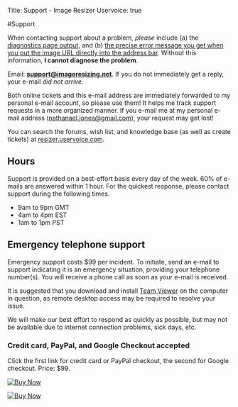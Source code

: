 Title: Support - Image Resizer
Uservoice: true

#Support

When contacting support about a problem, *please* include (a) the [diagnostics page output](/plugins/diagnostics), and (b) [the precise error message you get when you put the image URL directly into the address bar](/docs/geterror). Without this information, **I cannot diagnose the problem**.

Email:  **support@imageresizing.net**. If you do not immediately get a reply, your e-mail *did not arrive*. 

Both online tickets and this e-mail address are immediately forwarded to my personal e-mail account, so please use them! It helps me track support requests in a more organized manner. If you e-mail me at my personal e-mail address (nathanael.jones@gmail.com), your request may get lost!

You can search the forums, wish list, and knowledge base (as well as create tickets) at [resizer.uservoice.com](http://resizer.uservoice.com/).

## Hours

Support is provided on a best-effort basis every day of the week. 60% of e-mails are answered within 1 hour. For the quickest response, please contact support during the following times.

* 9am to 9pm GMT
* 4am to 4pm EST
* 1am to 1pm PST


## Emergency telephone support

Emergency support costs $99 per incident. To initiate, send an e-mail to support indicating it is an emergency situation, providing your telephone number(s).
You will receive a phone call as soon as your e-mail is received.

It is suggested that you download and install [Team Viewer](http://teamviewer.com) on the computer in question, as remote desktop access may be required to resolve your issue.

We will make our best effort to respond as quickly as possible, but may not be available due to internet connection problems, sick days, etc.


### Credit card, PayPal, and Google Checkout accepted

Click the first link for credit card or PayPal checkout, the second for Google checkout. Price: $99.

<a href="https://www.e-junkie.com/ecom/gb.php?i=939690&amp;c=single&amp;cl=41912" target="ejejcsingle"><img src="http://www.e-junkie.com/ej/x-click-butcc.gif" border="0" alt="Buy Now"/></a>

<a href="https://www.e-junkie.com/ecom/gb.php?i=939690&amp;c=gc&amp;cl=41912&amp;ejc=4"><img src="https://checkout.google.com/buttons/checkout.gif?merchant_id=458177065889728&amp;w=160&amp;h=43&amp;style=trans&amp;variant=text&amp;loc=en_US" border="0" alt="Buy Now"/></a>